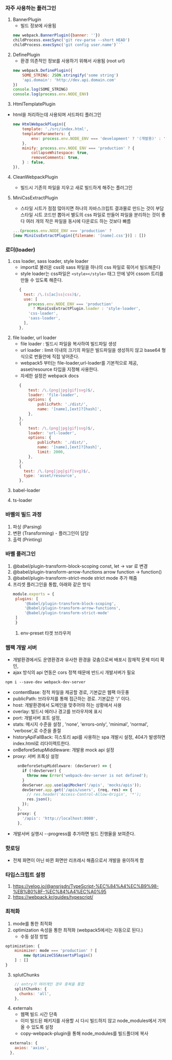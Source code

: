 

### 자주 사용하는 플러그인
1. BannerPlugin
   - 빌드 정보에 사용됨
    ```javascript
    new webpack.BannerPlugin({banner: ''})
    childProcess.execSync('git rev-parse --short HEAD')
    childProcess.execSync('git config user.name')```
2. DefinePlugin
   - 환경 의존적인 정보를 사용하기 위해서 사용됨 (root url)
   ```javascript
   new webpack.DefinePlugin({
       SOME_STRING: JSON.stringify('some string')
       'api.domain': 'http://dev.api.domain.com'
   })
   console.log(SOME_STRING)
   console.log(process.env.NODE_ENV)
   ```
3. HtmlTemplatePlugin
  - html을 처리하는데 사용되며 서드파티 플러그인
    ```javascript
    new HtmlWebpackPlugin({
        template: './src/index.html',
        templateParameters: {
            env: process.env.NODE_ENV === 'development' ? '(개발용)' : ''
        },
        minify: process.env.NODE_ENV === 'production' ? {
            collapseWhitespace: true,
            removeComments: true,
        } : false,
    }),
    ```
4. CleanWebpackPlugin
   - 빌드시 기존의 파일을 지우고 새로 빌드하게 해주는 플러그인

5. MiniCssExtractPlugin
    - 스타일 시트가 점점 많아지면 하나의 자바스크립트 결과물로 만드는 것이 부담
    스타일 시트 코드만 뽑아서 별도의 css 파일로 만들어 파일을 분리하는 것이 좋다
    여러 개의 작은 파일을 동시에 다운로드 하는 것보다 빠름
    ```javascript
    ...(process.env.NODE_ENV === 'production' ? 
    [new MiniCssExtractPlugin({filename: '[name].css'})] : [])
    ```

### 로더(loader)
1. css loader, sass loader, style loader
   - import로 불러온 css와 sass 파일을 하나의 css 파일로 묶어서 빌드해준다
   - style loader는 css파일은 `<style></style>` 태그 안에 넣어 cssom 트리를 만들 수 있도록 해준다.
```javascript
      {
        test: /\.(s[ac]ss|css)$/,
        use: [
          process.env.NODE_ENV === 'production'
            ? MiniCssExtractPlugin.loader : 'style-loader',
          'css-loader',
          'sass-loader',
        ],
      },
```

2. file loader, url loader
    - file loader : 빌드시 파일을 복사하여 빌드파일 생성
    - url loader : limit 이내의 크기의 파일은 빌드파일을 생성하지 않고 base64 형식으로 번들안에 직접 넣어준다.
    - webpack5 부터는 file-loader,url-loader를 기본적으로 제공, asset/resource 타입을 지정해 사용한다.
    - 자세한 설정은 webpack docs
```javascript
      {
          test: /\.(png|jpg|gif|svg)$/,
          loader: 'file-loader',
          options: {
              publicPath: './dist/',
              name: '[name],[ext]?[hash]',
          },
      },
      {
          test: /\.(png|jpg|gif|svg)$/,
          loader: 'url-loader',
          options: {
              publicPath: './dist/',
              name: '[name],[ext]?[hash]',
              limit: 2000,
          },
      },
      {
        test: /\.(png|jpg|gif|svg)$/,
        type: 'asset/resource',
      },
```
3. babel-loader
   
4. ts-loader

### 바벨의 빌드 과정
1. 파싱 (Parsing)
2. 변환 (Transforming) - 플러그인이 담당
3. 출력 (Printing)

### 바벨 플러그인
1. @babel/plugin-transform-block-scoping
   const, let -> var 로 변경
2. @babel/plugin-transform-arrow-functions
   arrow function -> function()
3. @babel/plugin-transform-strict-mode
   strict mode 추가 해줌
4. 프리셋
   플러그인을 통합, 아래와 같은 방식
   ```javascript
   module.exports = {
    plugins: [
        '@babel/plugin-transform-block-scoping',
        '@babel/plugin-transform-arrow-functions',
        '@babel/plugin-transform-strict-mode'
    ]
    }
   ```
   1. env-preset
        타겟 브라우저

### 웹팩 개발 서버
- 개발환경에서도 운영환경과 유사한 환경을 갖춤으로써 배포시 잠재적 문제 미리 확인,
- ajax 방식의 api 연동은 cors 정책 때문에 반드시 개발서버가 필요
```
npm i --save-dev webpack-dev-server
```
- contentBase: 정적 파일을 제공할 경로, 기본값은 웹팩 아웃풍
- publicPath: 브라우저를 통해 접근하는 경로. 기본값은 '/' 이다.
- host: 개발환경에서 도메인을 맞추어야 하는 상황에서 사용
- overlay: 빌드시 에러나 경고를 브라우저에 표시
- port: 개발서버 포트 설정,
- stats: 메시지 수준을 설정 , 'none', 'errors-only', 'minimal', 'normal', 'verbose',로 수준을 졸절
- historyApiFallBack: 히스토리 api를 사용하는 spa 개발시 설정, 404가 발생하면 index.html로 리다이렉트한다.
- onBeforeSetupMiddleware: 개발용 mock api 설정
- proxy: 서버 프록싱 설정
  ```javascript
    onBeforeSetupMiddleware: (devServer) => {
      if (!devServer) {
        throw new Error('webpack-dev-server is not defined');
      }
      devServer.app.use(apiMocker('/apis', 'mocks/apis'));
      devServer.app.get('/apis/users', (req, res) => {
        // res.header('Access-Control-Allow-Origin', '*');
        res.json();
      });
    },
    proxy: {
      '/apis': 'http://localhost:8080',
    },
  ```
- 개발서버 실행시 --progress를 추가하면 빌드 진행율을 보여준다.

### 핫로딩
- 전체 화면이 아닌 바뀐 화면만 리프레시 해줌으로서 개발을 용이하게 함

### 타입스크립트 설정
1. https://velog.io/@ansrjsdn/TypeScript-%EC%84%A4%EC%B9%98-%EB%B0%8F-%EC%84%A4%EC%A0%95
2. https://webpack.kr/guides/typescript/

### 최적화
1. mode를 통한 최적화
2. optimization 속성을 통한 최적화 (webpack5에서는 자동으로 된다.)
   - 수동 설정 방법
```javascript
optimization: {
    minimizer: mode === 'production' ? [
        new OptimizeCSSAssertsPlugin()
    ] : []
}
```
3. splutChunks
```javascript
    // entry가 여러개인 경우 중복을 통합
    splitChunks: {
      chunks: 'all',
    },
```
4. externals
   - 웹팩 빌드 시간 단축 
   - 이미 빌드된 패키지를 사용할 시 다시 빌드하지 않고 node_modules에서 가져올 수 있도록 설정
   - copy-webpack-plugin을 통해 node_modules를 빌드폴더에 복사
```javascript
  externals: {
    axios: 'axios',
  },
```